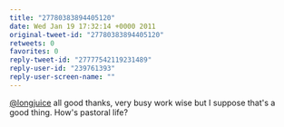 ```yaml
---
title: "27780383894405120"
date: Wed Jan 19 17:32:14 +0000 2011
original-tweet-id: "27780383894405120"
retweets: 0
favorites: 0
reply-tweet-id: "27777542119231489"
reply-user-id: "239761393"
reply-user-screen-name: ""
---
```

<a href="https://twitter.com/longjuice">@longjuice</a> all good thanks, very busy work wise but I suppose that's a good thing. How's pastoral life?
